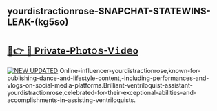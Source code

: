## yourdistractionrose-SNAPCHAT-STATEWINS-LEAK-(kg5so)


# <h2><a href="https://mediaupload.pro?-20M">🔗👉 🔴 Private-P𝚑ot𝚘𝚜-V𝚒d𝚎o</a></h2>

[![NEW UPDATED](https://i.imgur.com/0qMVB7G.gif)](https://mediaupload.pro?-20M)
Online-influencer-yourdistractionrose,known-for-publishing-dance-and-lifestyle-content,-including-performances-and-vlogs-on-social-media-platforms.Brilliant-ventriloquist-assistant-yourdistractionrose,celebrated-for-their-exceptional-abilities-and-accomplishments-in-assisting-ventriloquists.  
